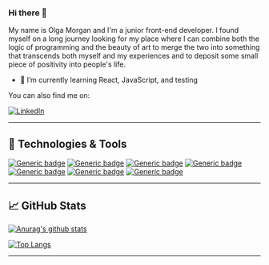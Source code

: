 ### Hi there 👋

<!--
scripka/scripka** is a ✨ _special_ ✨ repository because its `README.md` (this file) appears on your GitHub profile.

Here are some ideas to get you started:

- 🔭 I’m currently working on ...
- 🌱 I’m currently learning ...
- 👯 I’m looking to collaborate on ...
- 🤔 I’m looking for help with ...
- 💬 Ask me about ...
- 📫 How to reach me: ...
- 😄 Pronouns: ...
- ⚡ Fun fact: ...
![](https://media.giphy.com/media/WNg4XV5VIsLfy/giphy.gif)
-->

My name is Olga Morgan and I'm a junior front-end developer. I found myself on a long journey looking for my place where I can 
combine both the logic of programming and the beauty of art to merge the two into something that transcends both myself and my experiences and to deposit some small piece of positivity into people's life.

- 🌱 I’m currently learning React, JavaScript, and testing

<p align="center">

You can also find me on: 

[![LinkedIn][2.2]][2]

</p>

[2.2]: https://user-images.githubusercontent.com/66269306/102413242-dc236300-3fb1-11eb-9b77-183f98dd506c.png (LinkedIn icon without padding)

[2]: https://www.linkedin.com/in/olgamorgan/


---

## &#128295; Technologies  & Tools

[![Generic badge](https://img.shields.io/badge/-JavaScript-blue)](https://shields.io/)
[![Generic badge](https://img.shields.io/badge/-React-blue)](https://shields.io/)
[![Generic badge](https://img.shields.io/badge/-HTML5-blue)](https://shields.io/)
[![Generic badge](https://img.shields.io/badge/-CSS/Sass-blue)](https://shields.io/)
[![Generic badge](https://img.shields.io/badge/-Chai-lightgrey)](https://shields.io/)
[![Generic badge](https://img.shields.io/badge/-Mocha-lightgrey)](https://shields.io/)
[![Generic badge](https://img.shields.io/badge/-Jest-lightgrey)](https://shields.io/)

---

## &#128200; GitHub Stats

[![Anurag's github stats](https://github-readme-stats.vercel.app/api?username=scripka&theme=dracula&show_icons=true)](https://github.com/anuraghazra/github-readme-stats)


[![Top Langs](https://github-readme-stats.vercel.app/api/top-langs/?username=scripka&theme=dracula&show_icons=true&layout=compact)](https://github.com/anuraghazra/github-readme-stats)


---
